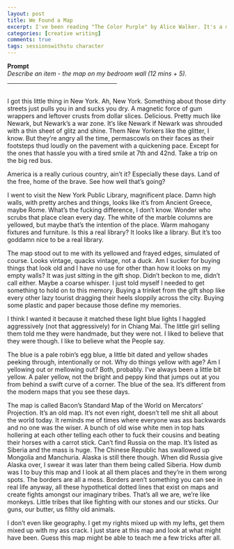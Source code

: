 ```yaml
---
layout: post
title: We Found a Map
excerpt: I've been reading "The Color Purple" by Alice Walker. It's a marvel she can switch between character voices and dialogues so convincingly. I find that my characters always sound like myself. So I took a stab at writing like what I imagine a disgruntled out-of-touch American boomer would sound like. Maybe best read in a Boston accent. Based on a map that's hanging on my bedroom wall. Still sounds like me.
categories: [creative writing]
comments: true
tags: sessionswithstu character
---
```

<b>Prompt</b><br>
<em>Describe an item - the map on my bedroom wall (12 mins + 5).</em>
<br>
<hr align = "left" width="50%">
<br>
I got this little thing in New York. Ah, New York. Something about those dirty streets just pulls you in and sucks you dry. A magnetic force of gum wrappers and leftover crusts from dollar slices. Delicious. Pretty much like Newark, but Newark’s a war zone. It’s like Newark if Newark was shrouded with a thin sheet of glitz and shine. Them New Yorkers like the glitter, I know. But they’re angry all the time, permascowls on their faces as their footsteps thud loudly on the pavement with a quickening pace. Except for the ones that hassle you with a tired smile at 7th and 42nd. Take a trip on the big red bus.

America is a really curious country, ain’t it? Especially these days. Land of the free, home of the brave. See how well that’s going?

I went to visit the New York Public Library, magnificent place. Damn high walls, with pretty arches and things, looks like it’s from Ancient Greece, maybe Rome. What’s the fucking difference, I don’t know. Wonder who scrubs that place clean every day. The white of the marble columns are yellowed, but maybe that’s the intention of the place. Warm mahogany fixtures and furniture. Is this a real library? It looks like a library. But it’s too goddamn nice to be a real library.

The map stood out to me with its yellowed and frayed edges, simulated of course. Looks vintage, quacks vintage, not a duck. Am I sucker for buying things that look old and I have no use for other than how it looks on my empty walls? It was just sitting in the gift shop. Didn’t beckon to me, didn’t call either. Maybe a coarse whisper. I just told myself I needed to get something to hold on to this memory. Buying a trinket from the gift shop like every other lazy tourist dragging their heels sloppily across the city. Buying some plastic and paper because those define my memories.

I think I wanted it because it matched these light blue lights I haggled aggressively (not that aggressively) for in Chiang Mai. The little girl selling them told me they were handmade, but they were not. I liked to believe that they were though. I like to believe what the People say.

The blue is a pale robin’s egg blue, a little bit dated and yellow shades peeking through, intentionally or not. Why do things yellow with age? Am I yellowing out or mellowing out? Both, probably. I’ve always been a little bit yellow. A paler yellow, not the bright and peppy kind that jumps out at you from behind a swift curve of a corner.  The blue of the sea. It’s different from the modern maps that you see these days.

The map is called Bacon’s Standard Map of the World on Mercators’ Projection. It’s an old map. It’s not even right, doesn’t tell me shit all about the world today. It reminds me of times where everyone was ass backwards and no one was the wiser. A bunch of old wise white men in top hats hollering at each other telling each other to fuck their cousins and beating their horses with a carrot stick. Can’t find Russia on the map. It’s listed as Siberia and the mass is huge. The Chinese Republic has swallowed up Mongolia and Manchuria. Alaska is still there though. When did Russia give Alaska over, I swear it was later than them being called Siberia. How dumb was I to buy this map and I look at all them places and they’re in them wrong spots. The borders are all a mess. Borders aren’t something you can see in real life anyway, all these hypothetical dotted lines that exist on maps and create fights amongst our imaginary tribes. That’s all we are, we’re like monkeys. Little tribes that like fighting with our stones and our sticks. Our guns, our butter, us filthy old animals.

I don’t even like geography. I get my rights mixed up with my lefts, get them mixed up with my ass crack. I just stare at this map and look at what might have been. Guess this map might be able to teach me a few tricks after all.
